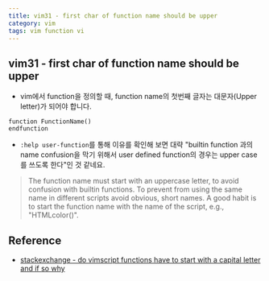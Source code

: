 ```yaml
---
title: vim31 - first char of function name should be upper
category: vim
tags: vim function vi
---
```


## vim31 - first char of function name should be upper

- vim에서 function을 정의할 때, function name의 첫번째 글자는 대문자(Upper letter)가 되어야 합니다.

```vim
function FunctionName()
endfunction
```

- `:help user-function`를 통해 이유를 확인해 보면 대략 "builtin function 과의 name confusion을 막기 위해서 user defined function의 경우는 upper case를 쓰도록 한다"인 것 같네요.

> The function name must start with an uppercase letter, to avoid confusion with builtin functions.  To prevent from using the same name in different scripts avoid obvious, short names.  A good habit is to start the function name with the name of the script, e.g., "HTMLcolor()".

## Reference

- [stackexchange - do vimscript functions have to start with a capital letter and if so why](https://vi.stackexchange.com/questions/2659/do-vimscript-functions-have-to-start-with-a-capital-letter-and-if-so-why)
